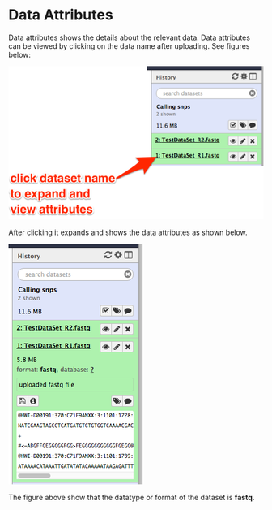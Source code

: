 # Data Attributes

Data attributes shows the details about the relevant data. Data attributes can be viewed by clicking on the data name after uploading. See figures below:

![](/assets/click_to_view_attributes.png)

After clicking it expands and shows the data attributes as shown below.

![](/assets/data_attributes.png)

The figure above show that the datatype or format of the dataset is **fastq**.





